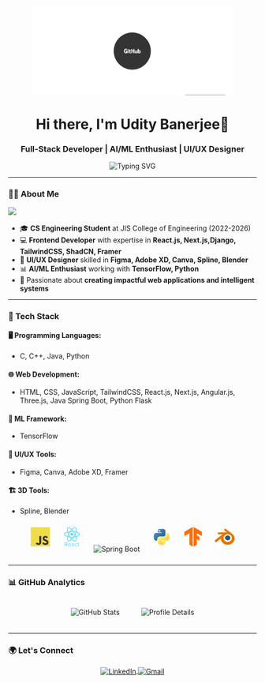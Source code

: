 <p align="center">
  <img src="https://github.com/K-Nishant-18/Profile-assets/blob/main/GitHub_Animated_Logo.gif?raw=true" alt="GitHub Animated Logo" height="180" />
</p>

<h1 align="center">Hi there, I'm Udity Banerjee👋</h1>
<h3 align="center">Full-Stack Developer | AI/ML Enthusiast | UI/UX Designer</h3>

<p align="center">
  <img src="https://readme-typing-svg.herokuapp.com?font=Fira+Code&weight=600&size=30&pause=1000&color=2b83e7&center=true&vCenter=true&width=800&lines=Building+Scalable+Web+Applications;MERN+Stack+%7C+Spring+Boot+%7C+Next.js+%7C+TensorFlow;Innovating+Tech+Solutions+With+Passion" alt="Typing SVG" />
</p>

---

### 👨‍💻 About Me  
![](https://komarev.com/ghpvc/?username=Udity-Banerjee&label=PROFILE+VIEWS)

- 🎓 **CS Engineering Student** at JIS College of Engineering (2022-2026)  
- 💻 **Frontend Developer** with expertise in **React.js, Next.js,Django, TailwindCSS, ShadCN, Framer**  
- 🎨 **UI/UX Designer** skilled in **Figma, Adobe XD, Canva, Spline, Blender**  
- 📊 **AI/ML Enthusiast** working with **TensorFlow, Python**  
- 🚀 Passionate about **creating impactful web applications and intelligent systems**  

---

### 🚀 Tech Stack

#### 🖥️ Programming Languages:
- C, C++, Java, Python

#### 🌐 Web Development:
- HTML, CSS, JavaScript, TailwindCSS, React.js, Next.js, Angular.js, Three.js, Java Spring Boot, Python Flask

#### 🤖 ML Framework:
- TensorFlow

#### 🎨 UI/UX Tools:
- Figma, Canva, Adobe XD, Framer

#### 🏗️ 3D Tools:
- Spline, Blender

<div align="center">
  <img src="https://raw.githubusercontent.com/devicons/devicon/master/icons/javascript/javascript-original.svg" alt="JavaScript" width="40" height="40" style="margin: 10px;" />
  <img src="https://raw.githubusercontent.com/devicons/devicon/master/icons/react/react-original-wordmark.svg" alt="React" width="40" height="40" style="margin: 10px;" />
  <img src="https://www.vectorlogo.zone/logos/springio/springio-icon.svg" alt="Spring Boot" width="40" height="40" style="margin: 10px;" />
  <img src="https://raw.githubusercontent.com/devicons/devicon/master/icons/python/python-original.svg" alt="Python" width="40" height="40" style="margin: 10px;" />
  <img src="https://raw.githubusercontent.com/devicons/devicon/master/icons/tensorflow/tensorflow-original.svg" alt="TensorFlow" width="40" height="40" style="margin: 10px;" />
  <img src="https://raw.githubusercontent.com/devicons/devicon/master/icons/blender/blender-original.svg" alt="Blender" width="40" height="40" style="margin: 10px;" />
</div>

---

### 📊 GitHub Analytics

<div align="center">
  <img src="https://github-profile-summary-cards.vercel.app/api/cards/stats?username=Udity-Banerjee&theme=transparent&border_color=58A6FF&bg_color=00000000&title_color=58A6FF&text_color=9e9e9e&hide_title=true" alt="GitHub Stats" style="margin: 20px; height: 233px;" />
  <img src="https://github-profile-summary-cards.vercel.app/api/cards/profile-details?username=Udity-Banerjee&theme=transparent&border_color=58A6FF&bg_color=00000000&title_color=58A6FF&text_color=9e9e9e" alt="Profile Details" style="margin: 20px; height: 233px;" />
</div>

---

### 🌍 Let's Connect

<p align="center">
  <a href="https://www.linkedin.com/in/udity-banerjee1211/" target="blank">
    <img align="center" src="https://raw.githubusercontent.com/rahuldkjain/github-profile-readme-generator/master/src/images/icons/Social/linked-in-alt.svg" alt="LinkedIn" height="30" width="40" />
  </a>
  <a href="mailto:banerjeeudity@gmail.com" target="blank">
    <img align="center" src="https://img.icons8.com/color/48/000000/gmail.png" alt="Gmail" height="30" width="40" />
  </a>
</p>
